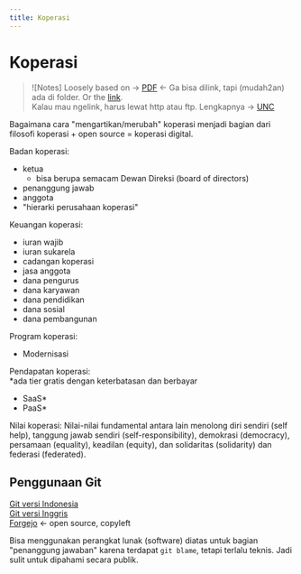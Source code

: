 ```yaml
---
title: Koperasi
---
```


# Koperasi

> ![Notes]
> Loosely based on -> [PDF](../apa_itu_koperasi.pdf) <- Ga bisa dilink, tapi (mudah2an) ada di folder. Or the [link](https://dinkopukm.slemankab.go.id/wp-content/uploads/2023/06/apa_itu_koperasi.pdf).  
> Kalau mau ngelink, harus lewat http atau ftp. Lengkapnya -> [UNC](https://en.wikipedia.org/wiki/Path_%28computing%29#Uniform_Naming_Convention)

Bagaimana cara "mengartikan/merubah" koperasi menjadi bagian dari filosofi koperasi + open source = koperasi digital.

Badan koperasi:

- ketua
  - bisa berupa semacam Dewan Direksi (board of directors)
- penanggung jawab
- anggota
- "hierarki perusahaan koperasi"

Keuangan koperasi:

- iuran wajib
- iuran sukarela
- cadangan koperasi
- jasa anggota
- dana pengurus
- dana karyawan
- dana pendidikan
- dana sosial
- dana pembangunan

Program koperasi:

- Modernisasi

Pendapatan koperasi:  
\*ada tier gratis dengan keterbatasan dan berbayar

- SaaS\*
- PaaS\*

Nilai koperasi:
Nilai-nilai fundamental antara lain menolong diri
sendiri (self help), tanggung jawab sendiri (self-responsibility), demokrasi (democracy),
persamaan (equality), keadilan (equity), dan solidaritas (solidarity) dan federasi (federated).

## Penggunaan Git

[Git versi Indonesia](https://id.wikipedia.org/wiki/Git)  
[Git versi Inggris](https://en.wikipedia.org/wiki/Git)  
[Forgejo](https://forgejo.org/) <- open source, copyleft

Bisa menggunakan perangkat lunak (software) diatas untuk bagian "penanggung jawaban" karena terdapat `git blame`, tetapi terlalu teknis. Jadi sulit untuk dipahami secara publik.
